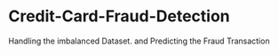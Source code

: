 # Credit-Card-Fraud-Detection
Handling the imbalanced Dataset. and Predicting the Fraud Transaction 
